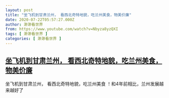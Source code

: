 ```yaml
---
layout: post
title: "坐飞机到甘肃兰州， 看西北奇特地貌，吃兰州美食，物美价廉"
date: 2020-07-22T05:57:27.000Z
author: 渺渺看世界
from: https://www.youtube.com/watch?v=Nbyza8yzQXI
tags: [ 渺渺看世界 ]
categories: [ 渺渺看世界 ]
---
```

<!--1595397447000-->
[坐飞机到甘肃兰州， 看西北奇特地貌，吃兰州美食，物美价廉](https://www.youtube.com/watch?v=Nbyza8yzQXI)
------

<div>
坐飞机到甘肃兰州， 看西北奇特地貌，吃兰州美食 ！和4年前相比，兰州发展越来越好了
</div>

